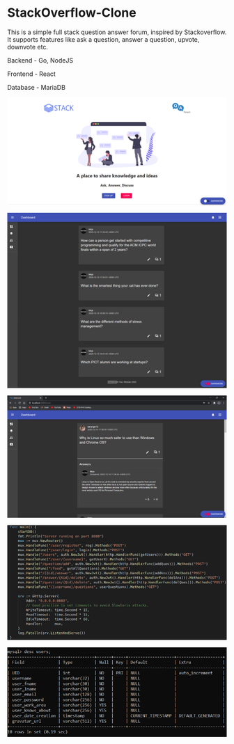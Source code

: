 # StackOverflow-Clone
This is a simple full stack question answer forum, inspired by Stackoverflow.
It supports features like ask a question, answer a question, upvote, downvote etc.

Backend - Go, NodeJS

Frontend - React

Database - MariaDB

![Image](/Screenshots/homepage.png?raw=true&sanitize=true)

![Image](/Screenshots/questions.png?raw=true&sanitize=true)

![Image](/Screenshots/question.png?raw=true&sanitize=true)

![Image](/Screenshots/go.png?raw=true&sanitize=true)

![Image](/Screenshots/db.png?raw=true&sanitize=true)
